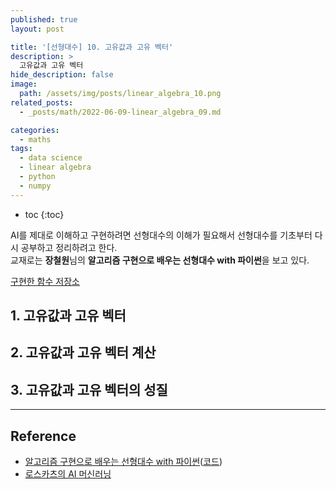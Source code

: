 ```yaml
---
published: true
layout: post

title: '[선형대수] 10. 고유값과 고유 벡터'
description: >
  고유값과 고유 벡터
hide_description: false
image: 
  path: /assets/img/posts/linear_algebra_10.png
related_posts:
  - _posts/math/2022-06-09-linear_algebra_09.md

categories:
  - maths
tags:
  - data science
  - linear algebra
  - python
  - numpy
---
```


* toc
{:toc}

AI를 제대로 이해하고 구현하려면 선형대수의 이해가 필요해서 선형대수를 기초부터 다시 공부하고 정리하려고 한다.  
교재로는 **장철원**님의 **알고리즘 구현으로 배우는 선형대수 with 파이썬**을 보고 있다.  

[구현한 함수 저장소](https://github.com/djccnt15/maths)

## 1. 고유값과 고유 벡터



## 2. 고유값과 고유 벡터 계산



## 3. 고유값과 고유 벡터의 성질



---
## Reference
- [알고리즘 구현으로 배우는 선형대수 with 파이썬](http://www.kyobobook.co.kr/product/detailViewKor.laf?mallGb=KOR&ejkGb=KOR&barcode=9791165921125)([코드](https://github.com/bjpublic/linearalgebra))
- [로스카츠의 AI 머신러닝](https://losskatsu.github.io/)